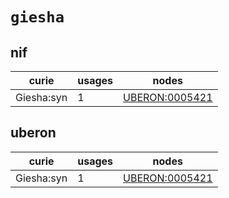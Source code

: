 # `giesha`

## nif

| curie      |   usages | nodes                                                           |
|------------|----------|-----------------------------------------------------------------|
| Giesha:syn |        1 | [UBERON:0005421](http://purl.obolibrary.org/obo/UBERON_0005421) |

## uberon

| curie      |   usages | nodes                                                           |
|------------|----------|-----------------------------------------------------------------|
| Giesha:syn |        1 | [UBERON:0005421](http://purl.obolibrary.org/obo/UBERON_0005421) |

